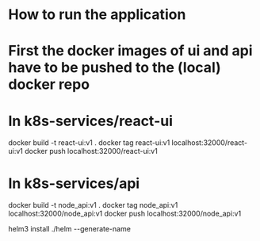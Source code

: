 # How to run the application

# First the docker images of ui and api have to be pushed to the (local) docker repo

# In k8s-services/react-ui
docker build -t react-ui:v1 .
docker tag react-ui:v1 localhost:32000/react-ui:v1
docker push localhost:32000/react-ui:v1

# In k8s-services/api
docker build -t node_api:v1 .
docker tag node_api:v1 localhost:32000/node_api:v1
docker push localhost:32000/node_api:v1

helm3 install ./helm --generate-name
